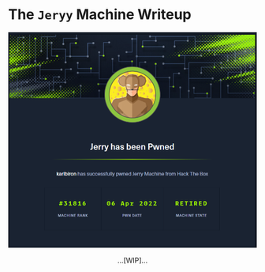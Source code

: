 # The `Jeryy` Machine Writeup

![jerry_pwned](/assets/jerry_pwned.png)

<p align="center">
...[WIP]...
</p>